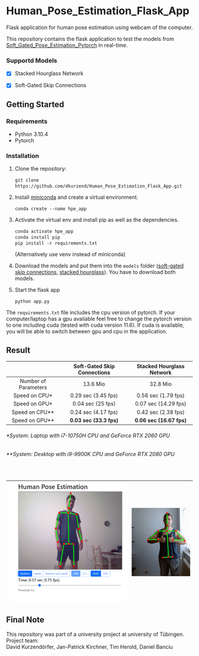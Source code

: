 # Human_Pose_Estimation_Flask_App
Flask application for human pose estimation using webcam of the computer.

This repository contains the flask application to test the models from [Soft_Gated_Pose_Estimation_Pytorch](https://github.com/dkurzend/Soft_Gated_Pose_Estimation_Pytorch) in real-time.

### Supportd Models
- [x] Stacked Hourglass Network
- [x] Soft-Gated Skip Connections


## Getting Started

### Requirements
- Python 3.10.4
- Pytorch


### Installation
1. Clone the repository:

    ```
    git clone https://github.com/dkurzend/Human_Pose_Estimation_Flask_App.git
    ```
2. Install [miniconda](https://docs.conda.io/en/latest/miniconda.html) and create a virtual environment.
    ```
    conda create --name hpe_app
    ```

3. Activate the virtual env and install pip as well as the dependencies.
    ```
    conda activate hpe_app
    conda install pip
    pip install -r requirements.txt
    ```
    (Alternatively use venv instead of miniconda)

4. Download the models and put them into the `models` folder ([soft-gated skip connections](https://matix.li/4704c467c50a), [stacked hourglass](https://matix.li/9680ec1eb999)). You have to download both models.

5. Start the flask app
    ```
    python app.py
    ```


The `requirements.txt` file includes the cpu version of pytorch. If your computer/laptop has a gpu available feel free to change the pytorch version to one including cuda (tested with cuda version 11.6). If cuda is available, you will be able to switch between gpu and cpu in the application.


## Result

|                      	| **Soft-Gated Skip Connections** 	| **Stacked Hourglass Network** 	|
|:--------------------:	|:-------------------------------:	|:-----------------------------:	|
| Number of Parameters 	|             13.6 Mio            	|            32.8 Mio           	|
|     Speed on CPU*    	|       0.29 sec (3.45 fps)      	|      0.56 sec (1.79 fps)    	|
|     Speed on GPU*    	|       0.04 sec (25 fps)       	|      0.07 sec (14.29 fps)     	|
|    Speed on CPU**    	|      0.24 sec (4.17 fps)      	|     0.42 sec (2.38 fps)     	|
|    Speed on GPU**    	|    **0.03 sec (33.3 fps)**   	|   **0.06 sec (16.67 fps)** 	|

<h6>*System: Laptop with i7-10750H CPU and GeForce RTX 2060 GPU </h6>
<h6>**System: Desktop with  i9-9900K CPU and GeForce RTX 2080 GPU </h6>

<br>


![Example prediction](/assets/demo_screenshot.png)         |  ![Example prediction](/assets/Bild1.png)
:-------------------------:|:-------------------------:







## Final Note
This repository was part of a university project at university of Tübingen.
Project team:<br>
David Kurzendörfer, Jan-Patrick Kirchner, Tim Herold, Daniel Banciu
